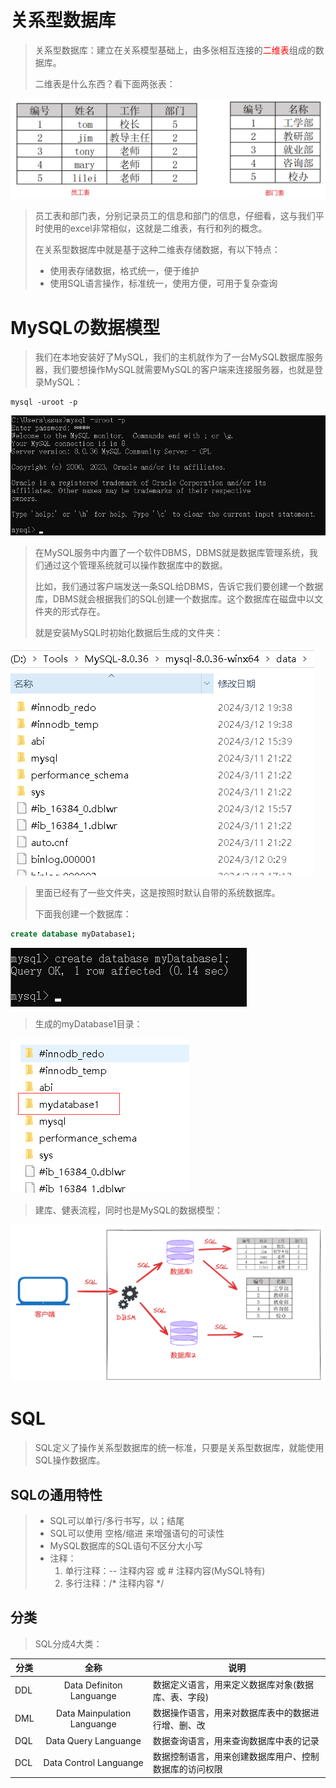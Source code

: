 # 关系型数据库

> 关系型数据库：建立在关系模型基础上，由多张相互连接的<font color='red'>二维表</font>组成的数据库。
>
> 二维表是什么东西？看下面两张表：

![image-20240312205133022](assets/image-20240312205133022.png)

> 员工表和部门表，分别记录员工的信息和部门的信息，仔细看，这与我们平时使用的excel非常相似，这就是二维表，有行和列的概念。
>
> 在关系型数据库中就是基于这种二维表存储数据，有以下特点：
>
> - 使用表存储数据，格式统一，便于维护
> - 使用SQL语言操作，标准统一，使用方便，可用于复杂查询



# MySQLの数据模型

> 我们在本地安装好了MySQL，我们的主机就作为了一台MySQL数据库服务器，我们要想操作MySQL就需要MySQL的客户端来连接服务器，也就是登录MySQL：

```pow
mysql -uroot -p
```

![image-20240312210125835](assets/image-20240312210125835.png)

> 在MySQL服务中内置了一个软件DBMS，DBMS就是数据库管理系统，我们通过这个管理系统就可以操作数据库中的数据。
>
> 比如，我们通过客户端发送一条SQL给DBMS，告诉它我们要创建一个数据库，DBMS就会根据我们的SQL创建一个数据库。这个数据库在磁盘中以文件夹的形式存在。
>
> 就是安装MySQL时初始化数据后生成的文件夹：

![image-20240312210653671](assets/image-20240312210653671.png)

> 里面已经有了一些文件夹，这是按照时默认自带的系统数据库。
>
> 下面我创建一个数据库：

```sql
create database myDatabase1;
```

![image-20240312210931151](assets/image-20240312210931151.png)

> 生成的myDatabase1目录：

![image-20240312210959727](assets/image-20240312210959727.png)

> 建库、健表流程，同时也是MySQL的数据模型：

![image-20240312213008682](assets/image-20240312213008682.png)



# SQL

> SQL定义了操作关系型数据库的统一标准，只要是关系型数据库，就能使用SQL操作数据库。



## SQLの通用特性

> - SQL可以单行/多行书写，以；结尾
> - SQL可以使用 空格/缩进 来增强语句的可读性
> - MySQL数据库的SQL语句不区分大小写
> - 注释：
>   1. 单行注释：-- 注释内容 或 # 注释内容(MySQL特有)
>   2. 多行注释：/* 注释内容 */



## 分类

> SQL分成4大类：

| 分类 |            全称             | 说明                                                   |
| ---- | :-------------------------: | ------------------------------------------------------ |
| DDL  |  Data Definiton Languange   | 数据定义语言，用来定义数据库对象(数据库、表、字段)     |
| DML  | Data Mainpulation Languange | 数据操作语言，用来对数据库表中的数据进行增、删、改     |
| DQL  |    Data Query Languange     | 数据查询语言，用来查询数据库中表的记录                 |
| DCL  |   Data Control Languange    | 数据控制语言，用来创建数据库用户、控制数据库的访问权限 |
